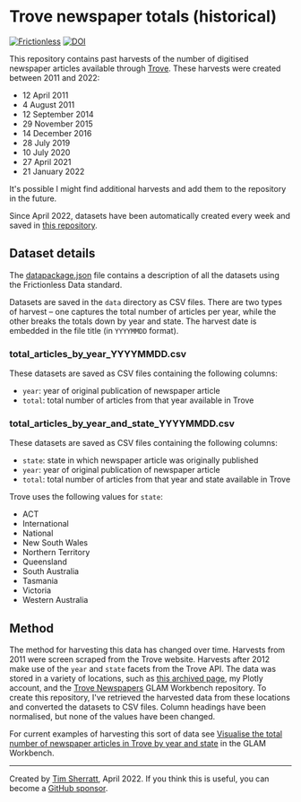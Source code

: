 # Trove newspaper totals (historical)

[![Frictionless](https://github.com/wragge/trove-newspaper-totals-historical/actions/workflows/frictionless.yaml/badge.svg)](https://repository.frictionlessdata.io/report?user=wragge&repo=trove-newspaper-totals-historical&flow=frictionless) [![DOI](https://zenodo.org/badge/DOI/10.5281/zenodo.6470479.svg)](https://doi.org/10.5281/zenodo.6470479)

This repository contains past harvests of the number of digitised newspaper articles available through [Trove](https://trove.nla.gov.au/). These harvests were created between 2011 and 2022:

* 12 April 2011
* 4 August 2011
* 12 September 2014
* 29 November 2015
* 14 December 2016
* 28 July 2019
* 10 July 2020
* 27 April 2021
* 21 January 2022

It's possible I might find additional harvests and add them to the repository in the future.

 Since April 2022, datasets have been automatically created every week and saved in [this repository](https://github.com/wragge/trove-newspaper-totals).

## Dataset details

The [datapackage.json](datapackage.json) file contains a description of all the datasets using the Frictionless Data standard.

Datasets are saved in the `data` directory as CSV files. There are two types of harvest – one captures the total number of articles per year, while the other breaks the totals down by year and state. The harvest date is embedded in the file title (in `YYYYMMDD` format).

### total_articles_by_year_YYYYMMDD.csv

These datasets are saved as CSV files containing the following columns:

* `year`: year of original publication of newspaper article
* `total`: total number of articles from that year available in Trove

### total_articles_by_year_and_state_YYYYMMDD.csv

These datasets are saved as CSV files containing the following columns:

* `state`: state in which newspaper article was originally published
* `year`: year of original publication of newspaper article
* `total`: total number of articles from that year and state available in Trove

Trove uses the following values for `state`:

* ACT
* International
* National
* New South Wales
* Northern Territory
* Queensland
* South Australia
* Tasmania
* Victoria
* Western Australia

## Method

The method for harvesting this data has changed over time. Harvests from 2011 were screen scraped from the Trove website. Harvests after 2012 make use of the `year` and `state` facets from the Trove API. The data was stored in a variety of locations, such as [this archived page](https://timsherratt.org/shed/trove/graphs/), my Plotly account, and the [Trove Newspapers](https://github.com/GLAM-Workbench/trove-newspapers) GLAM Workbench repository. To create this repository, I've retrieved the harvested data from these locations and converted the datasets to CSV files. Column headings have been normalised, but none of the values have been changed.

For current examples of harvesting this sort of data see [Visualise the total number of newspaper articles in Trove by year and state](https://glam-workbench.net/trove-newspapers/#visualise-the-total-number-of-newspaper-articles-in-trove-by-year-and-state) in the GLAM Workbench.

---

Created by [Tim Sherratt](https://timsherratt.org), April 2022. If you think this is useful, you can become a [GitHub sponsor](https://github.com/sponsors/wragge).